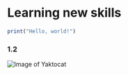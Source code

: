 # Learning new skills

``` r
print("Hello, world!")
```
### 1.2
![Image of Yaktocat](https://octodex.github.com/images/yaktocat.png)

